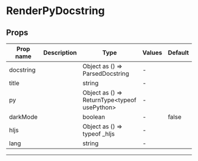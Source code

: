 # RenderPyDocstring



## Props

| Prop name | Description | Type                                                  | Values | Default |
| --------- | ----------- | ----------------------------------------------------- | ------ | ------- |
| docstring |             | Object as () =&gt; ParsedDocstring                    | -      |         |
| title     |             | string                                                | -      |         |
| py        |             | Object as () =&gt; ReturnType&lt;typeof usePython&gt; | -      |         |
| darkMode  |             | boolean                                               | -      | false   |
| hljs      |             | Object as () =&gt; typeof \_hljs                      | -      |         |
| lang      |             | string                                                | -      |         |

---
